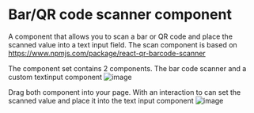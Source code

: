 # Bar/QR code scanner component

A component that allows you to scan a bar or QR code and place the scanned value into a text input field.
The scan component is based on https://www.npmjs.com/package/react-qr-barcode-scanner

The component set contains 2 components. The bar code scanner and a custom textinput component
![image](https://user-images.githubusercontent.com/58258518/161975824-536b00c7-7a1f-46c6-baab-9828efd4644b.png)

Drag both component into your page. With an interaction to can set the scanned value and place it into the text input component
![image](https://user-images.githubusercontent.com/58258518/161975982-1326c526-7618-4f00-85f4-f44c29b1f918.png)





